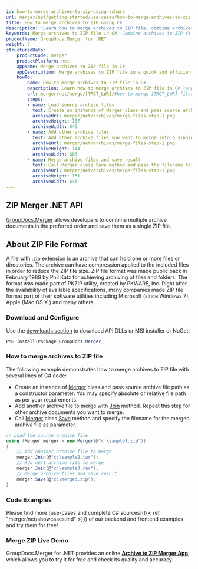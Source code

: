 ```yaml
---
id: how-to-merge-archives-to-zip-using-csharp
url: merger/net/getting-started/use-cases/how-to-merge-archives-to-zip-using-csharp
title: How to merge archives to ZIP using C#
description: "Learn how to merge archives to ZIP file, combine archives into one ZIP file programmatically in C# language using GroupDocs.Merger for .NET library."
keywords: Merge archives to ZIP file in C#, Combine archives to ZIP file programmatically
productName: GroupDocs.Merger for .NET
weight: 7
structuredData:
    productCode: merger
    productPlatform: net
    appName: Merge archives to ZIP file in C#
    appDescription: Merge archives to ZIP file in a quick and efficient way using C# language and GroupDocs.Merger for .NET API, without the use of any third-party software like Microsoft or Open Office.
    howTo:
        name: How to merge archives to ZIP file in C# 
        description: Learn how to merge archives to ZIP file in C# language and GroupDocs.Merger for .NET API, without the use of any third-party software like Microsoft or Open Office.
        url: merger/net/merge/[TRGT_LWR]/#how-to-merge-[TRGT_LWR]-files-in-c
        steps:
        - name: Load source archive files 
          text: Create an instance of Merger class and pass source archive file path as a constructor parameter. You may specify absolute or relative file path as per your requirements. 
          archiveUrl: merger/net/archives/merge-files-step-1.png
          archiveHeight: 157
          archiveWidth: 645
        - name: Add other archive files
          text: Add other archive files you want to merge into a single document with Join method of Merger class.
          archiveUrl: merger/net/archives/merge-files-step-2.png
          archiveHeight: 144
          archiveWidth: 603
        - name: Merge archive files and save result 
          text: Call Merger class Save method and pass the filename for the resultant archive file as parameter.
          archiveUrl: merger/net/archives/merge-files-step-3.png
          archiveHeight: 151
          archiveWidth: 646
---
```


## ZIP Merger .NET API

[GroupDocs.Merger](https://products.groupdocs.com/merger/net) allows developers to combine multiple archive documents in the preferred order and save them as a single ZIP file.

## About ZIP File Format

A file with .zip extension is an archive that can hold one or more files or directories. The archive can have compression applied to the included files in order to reduce the ZIP file size. ZIP file format was made public back in February 1989 by Phil Katz for achieving archiving of files and folders. The format was made part of PKZIP utility, created by PKWARE, Inc. Right after the availability of available specifications, many companies made ZIP file format part of their software utilities including Microsoft (since Windows 7), Apple (Mac OS X ) and many others.

### Download and Configure

Use the [downloads section](https://downloads.groupdocs.com/merger/net) to download API DLLs or MSI installer or NuGet:
```csharp
PM> Install-Package GroupDocs.Merger
```

### How to merge archives to ZIP file

The following example demonstrates how to merge archives to ZIP file with several lines of C# code:

* Create an instance of [Merger](https://reference.groupdocs.com/merger/net/groupdocs.merger/merger) class and pass source archive file path as a constructor parameter. You may specify absolute or relative file path as per your requirements.
* Add another archive file to merge with [Join](https://reference.groupdocs.com/merger/net/groupdocs.merger/merger/join) method. Repeat this step for other archive documents you want to merge.
* Call [Merger](https://reference.groupdocs.com/merger/net/groupdocs.merger/merger) class [Save](https://reference.groupdocs.com/merger/net/groupdocs.merger/merger/save) method and specify the filename for the merged archive file as parameter.

```csharp
// Load the source archive file
using (Merger merger = new Merger(@"c:\sample1.zip"))
{
    // Add another archive file to merge
    merger.Join(@"c:\sample2.tar");
    // Add next archive file to merge
    merger.Join(@"c:\sample3.rar");
    // Merge archive files and save result
    merger.Save(@"c:\merged.zip");
}
```

### Code Examples

Please find more [use-cases and complete C# sources]({{< ref "merger/net/showcases.md" >}}) of our backend and frontend examples and try them for free!

### Merge ZIP Live Demo

GroupDocs.Merger for .NET provides an online [**Archive to ZIP Merger App**](https://products.groupdocs.app/merger/archive-to-zip), which allows you to try it for free and check its quality and accuracy.